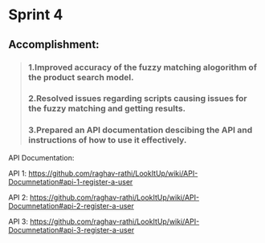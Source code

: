 # Sprint 4

## Accomplishment:
> ### 1.Improved accuracy of the fuzzy matching alogorithm of the product search model. </br>
> ### 2.Resolved issues regarding scripts causing issues for the fuzzy matching and getting results. </br>
> ### 3.Prepared an API documentation descibing the API and instructions of how to use it effectively. </br>
> 
API Documentation: 

API 1: https://github.com/raghav-rathi/LookItUp/wiki/API-Documnetation#api-1-register-a-user

API 2: https://github.com/raghav-rathi/LookItUp/wiki/API-Documnetation#api-2-register-a-user

API 3: https://github.com/raghav-rathi/LookItUp/wiki/API-Documnetation#api-3-register-a-user
